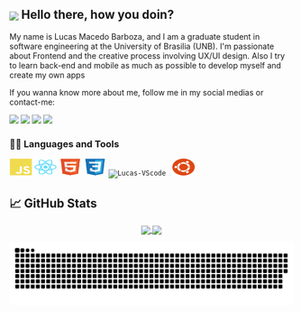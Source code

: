 ## <img align="center" width="140" src="https://media.giphy.com/media/xTiIzJSKB4l7xTouE8/giphy.gif?cid=ecf05e47alrvrrv7rjjii5n5npm4oathvit2apbszdw1i7hl&rid=giphy.gif&ct=g" /> Hello there, how you doin? </h2>
 
 My name is Lucas Macedo Barboza, and I am a graduate student in software engineering at the <a style="text-decoration:none;" href="http://www.unb.br">University of Brasilia</a>  (UNB). I'm passionate about Frontend and the creative process involving UX/UI design. Also I try to learn back-end and mobile as much as possible to develop myself and create my own apps


If you wanna know more about me, follow me in my social medias or contact-me:
<div>
 <a href="https://www.instagram.com/luckx" target="_blank"><img src="https://img.shields.io/badge/-Instagram-%23E4405F?style=for-the-badge&logo=instagram&logoColor=white" target="_blank"></a>
 <a href="https://t.me/Lucassx" target="_blank"><img src="https://img.shields.io/badge/Telegram-2CA5E0?style=for-the-badge&logo=telegram&logoColor=white" target="_blank"></a>
 <a href="https://www.linkedin.com/in/lucas-macedob/" target="_blank"><img src="https://img.shields.io/badge/LinkedIn-0077B5?style=for-the-badge&logo=linkedin&logoColor=white" target="_blank"></a>
 <a href="mailto:lucasmacedob@gmail.com"><img src="https://img.shields.io/badge/Gmail-D14836?style=for-the-badge&logo=gmail&logoColor=white" target="_blank"></a>
</div>


### 🧑‍🎓 Languages and Tools
 <div style="display: inline_block">
  <code><img alt="Lucas-Js" height="30" width="40" src="https://raw.githubusercontent.com/devicons/devicon/master/icons/javascript/javascript-plain.svg"></code>
  <code><img alt="Lucas-React" height="30" width="40" src="https://raw.githubusercontent.com/devicons/devicon/master/icons/react/react-original.svg"></code>
  <code><img alt="Lucas-HTML" height="30" width="40" src="https://raw.githubusercontent.com/devicons/devicon/master/icons/html5/html5-original.svg"></code>
  <code><img alt="Lucas-CSS" height="30" width="40" src="https://raw.githubusercontent.com/devicons/devicon/master/icons/css3/css3-original.svg"></code>
  <code><img alt="Lucas-VScode" height="30" width="40" src="https://camo.githubusercontent.com/e9141be13e6bea8c50af6d48f64700246faed666040ead23e74d4fc27bf411e3/68747470733a2f2f696d672e69636f6e73382e636f6d2f666c75656e742f34382f3030303030302f76697375616c2d73747564696f2d636f64652d323031392e706e67"> </code>
  <code><img alt="Lucas-CSS" height="30" width="40" src="https://raw.githubusercontent.com/github/explore/master/topics/ubuntu/ubuntu.png"></code>
</div>

##

## 📈 GitHub Stats

<div align="center">
  <a href="https://github.com/Luckx98">
  <img align="center" style="height: 12.8rem;" src="https://github-readme-stats.vercel.app/api/top-langs/?username=Luckx98&layout=compact&langs_count=7&theme=radical"/>
  </a>
  
  <a href="https://github.com/Luckx98">
  <img align="center" height="180em" src="https://github-readme-stats.vercel.app/api?username=Luckx98&show_icons=true&theme=radical&include_all_commits=true&count_private=true"/>
 </a>
  
  ![Snake animation](https://github.com/Luckx98/Luckx98/blob/output/github-contribution-grid-snake.svg)
</div>
<!--
**Luckx98/Luckx98** is a ✨ _special_ ✨ repository because its `README.md` (this file) appears on your GitHub profile.

Here are some ideas to get you started:

- 🔭 I’m currently working on ...
- 🌱 I’m currently learning ...
- 👯 I’m looking to collaborate on ...
- 🤔 I’m looking for help with ...
- 💬 Ask me about ...
- 📫 How to reach me: ...
- 😄 Pronouns: ...
- ⚡ Fun fact: ...
-->
